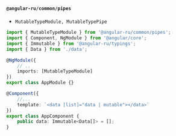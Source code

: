 #### `@angular-ru/common/pipes`

-   `MutableTypeModule, MutableTypePipe`

```ts
import { MutableTypeModule } from '@angular-ru/common/pipes';
import { Component, NgModule } from '@angular/core';
import { Immutable } from '@angular-ru/typings';
import { Data } from './data';

@NgModule({
    // ..
    imports: [MutableTypeModule]
})
export class AppModule {}

@Component({
    //...
    template: `<data [list]="data | mutable"></data>`
})
export class AppComponent {
    public data: Immutable<Data[]> = [];
}
```
